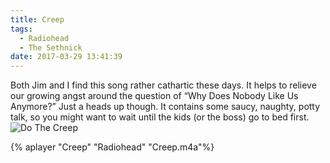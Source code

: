 ```yaml
---
title: Creep
tags:
  - Radiohead
  - The Sethnick
date: 2017-03-29 13:41:39
---
```

Both Jim and I find this song rather cathartic these days. It helps to relieve our growing angst around the question of “Why Does Nobody Like Us Anymore?” Just a heads up though. It contains some saucy, naughty, potty talk, so you might want to wait until the kids (or the boss) go to bed first.
![Do The Creep](Do-The-Creep.png)

{% aplayer "Creep" "Radiohead" "Creep.m4a"%}

